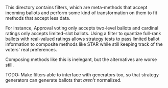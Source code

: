 This directory contains filters, which are meta-methods that accept incoming
ballots and perform some kind of transformation on them to fit methods that
accept less data.

For instance, Approval voting only accepts two-level ballots and cardinal
ratings only accepts limited-slot ballots. Using a filter to quantize full-rank
ballots with real-valued ratings allows strategy tests to pass limited
ballot information to composite methods like STAR while still keeping track
of the voters' real preferences.

Composing methods like this is inelegant, but the alternatives are worse still.

TODO: Make filters able to interface with generators too, so that strategy
generators can generate ballots that _aren't_ normalized.
